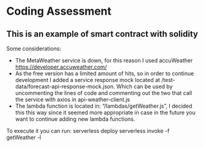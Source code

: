 # Coding Assessment
## This is an example of smart contract with solidity

Some considerations:
- The MetaWeather service is down, for this reason I used accuWeather https://developer.accuweather.com/
- As the free version has a limited amount of hits, so in order to continue development I added a service response mock located at /test-data/forecast-api-response-mock.json. Which can be used by uncommenting the lines of code and commenting out the two that call the service with axios in api-weather-client.js
- The lambda function is located in: “/lambdas/getWeather.js”, I decided this this way since it seemed more appropriate in case in the future you want to continue adding new lambda functions.



To execute it you can run:
serverless deploy
serverless invoke -f getWeather -l

